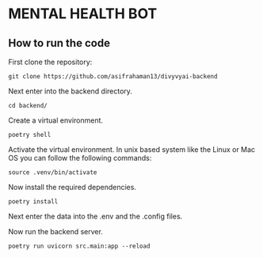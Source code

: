 # MENTAL HEALTH BOT

## How to run the code

First clone the repository:

```
git clone https://github.com/asifrahaman13/divyvyai-backend
```

Next enter into the backend directory.

```
cd backend/
```

Create a virtual environment.

```
poetry shell
```

Activate the virtual environment. In unix based system like the Linux or Mac OS you can follow the following commands:

```
source .venv/bin/activate
```

Now install the required dependencies.

```
poetry install
```

Next enter the data into the .env and the .config files.

Now run the backend server.

```
poetry run uvicorn src.main:app --reload
```

<br/>
<br/>
<br/>
